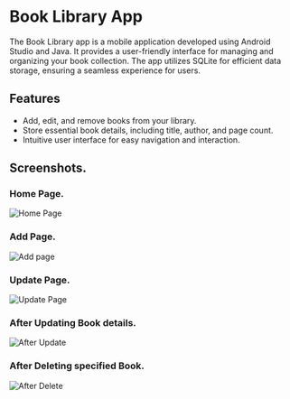 # Book Library App

The Book Library app is a mobile application developed using Android Studio and Java. It provides a user-friendly interface for managing and organizing your book collection. The app utilizes SQLite for efficient data storage, ensuring a seamless experience for users.

## Features

- Add, edit, and remove books from your library.
- Store essential book details, including title, author, and page count.
- Intuitive user interface for easy navigation and interaction.

## Screenshots.

### Home Page.
![Home Page](Home_page.jpg)

### Add Page.
![Add page](Add_page.jpg)

### Update Page.
![Update Page](Update_Page.jpg)

### After Updating Book details.
![After Update](After_Update.jpg)

### After Deleting specified Book.
![After Delete](After_delete.jpg)


